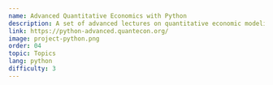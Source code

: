 ```yaml
---
name: Advanced Quantitative Economics with Python
description: A set of advanced lectures on quantitative economic modeling.
link: https://python-advanced.quantecon.org/
image: project-python.png
order: 04
topic: Topics
lang: python
difficulty: 3
---
```

